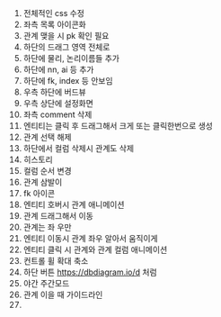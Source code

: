 1. 전체적인 css 수정
2. 좌측  목록 아이콘화
3. 관계 맺을 시 pk 확인 필요
4. 하단의 드래그 영역 전체로
5. 하단에 물리, 논리이름들 추가
6. 하단에 nn, ai 등 추가
7. 하단에 fk, index 등 안보임
8. 우측 하단에 버드뷰
9. 우측 상단에 설정화면
10. 좌측 comment 삭제
11. 엔티티는 클릭 후 드래그해서 크게 또는 클릭한번으로 생성
12. 관계 선택 해제
13. 하단에서 컬럼 삭제시 관계도 삭제
14. 히스토리
15. 컬럼 순서 변경
16. 관계 삼발이
17. fk 아이콘
18. 엔티티 호버시 관계 애니메이션
19. 관계 드래그해서 이동
20. 관계는 좌 우만
21. 엔티티 이동시 관계 좌우 알아서 움직이게
22. 엔티티 클릭 시 관계와 관계 컬럼 애니메이션
23. 컨트롤 휠 확대 축소
24. 하단 버튼 https://dbdiagram.io/d 처럼
25. 야간 주간모드
26. 관계 이을 때 가이드라인
27. 